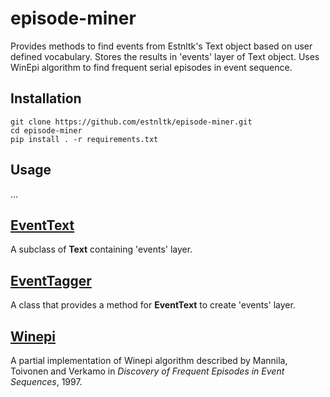 
# episode-miner

Provides methods to find events from Estnltk's Text object based on user defined vocabulary. Stores the results in  'events' layer of Text object. Uses WinEpi algorithm to find frequent serial episodes in event sequence.

## Installation
```
git clone https://github.com/estnltk/episode-miner.git
cd episode-miner
pip install . -r requirements.txt
```
## Usage
...

## [EventText](docs/EventText.ipynb)

A subclass of **Text** containing 'events' layer.

## [EventTagger](docs/EventTagger.ipynb)

A class that provides a method for **EventText** to create 'events' layer.

## [Winepi](docs/Winepi.ipynb)

A partial implementation of Winepi algorithm described by Mannila, Toivonen and Verkamo in *Discovery of Frequent Episodes in Event Sequences*, 1997.
